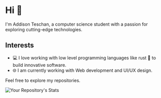 # Hi 👋

I'm Addison Teschan, a computer science student with a passion for exploring cutting-edge technologies.

## Interests

- 💻 I love working with low level programming languages like rust 🦀 to build innovative software.
- 🌐 I am currently working with Web development and UI/UX design.


Feel free to explore my repositories.

![Your Repository's Stats](https://github-readme-stats.vercel.app/api/top-langs/?username=Your_GitHub_Username&theme=blue-green)
